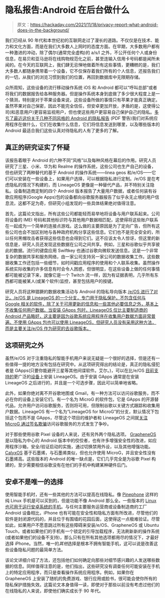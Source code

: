# 隐私报告:Android 在后台做什么

> 原文：<https://hackaday.com/2021/11/18/privacy-report-what-android-does-in-the-background/>

我们已经从 90 年代和本世纪初的互联网走过了漫长的道路。不仅仅是在技术、能力和文化方面，而是在我们大多数人上网时的态度方面。在早期，大多数用户都有一种激进的冲动，除了偶尔(通常完全虚构)的 a/s/l 之外，不公开任何个人或身份信息，在易贝和亚马逊将在线购物规范化之前，甚至连输入信用卡号码都是闻所未闻的。在今天的互联网上，我们肆无忌惮地做着所有这些事情，更糟糕的是，我们大多数人都随身携带着一个设备，它不仅保存着我们所有的个人信息，还报告我们的一切，从我们的浏览习惯到我们的位置，再回到数据库中无限期存储。

众所周知，这些设备的流行移动操作系统 iOS 和 Android 都可以“呼叫总部”或者将我们的数据报告给各种服务器。但是操作系统本身到底做了多少很大程度上是一个猜测，特别是对于苹果设备来说，这些设备所做的事情只有苹果才能真正确定。虽然苹果对自己保密，因此不能完全信任，但安卓更加开放，矛盾的是，这使得公司(和恶意用户)更容易监视用户，但也使这些用户更容易自己保护自己的隐私。[多亏了最近这份关于几种不同风格的 Android 的隐私报告](https://www.scss.tcd.ie/Doug.Leith/Android_privacy_report.pdf) (PDF 警告)我们对系统应用程序在做什么，它们在收集什么信息，它们将信息发送到哪里，以及哪些版本的 Android 最适合我们这些认真对待隐私的人有了更多的了解。

## 真正的研究证实了怀疑

该报告着眼于 Android 的六种不同“风格”以及每种风格在幕后的作用。研究人员研究了三星、小米、华为和 Realme 的操作系统，这些公司也生产自己的设备，但也研究了两种替代的基于 Android 的操作系统——linea geos 和/e/OS——它们可以安装在一些设备上，如果用户选择，可以根据隐私进行定制。/e/OS 是在考虑隐私的情况下构建的，而 LineageOS 更像是一种替代产品，并不特别关注隐私。设备制造商定制的四个 Android 版本报告了大量用户数据，或者任何装有谷歌应用程序(Google Apps)包的设备都向谷歌服务器报告了似乎永无止境的用户信息流，这都不足为奇，但研究小组发现的一些具体结果绝对值得注意。

首先，这篇论文指出，所有这些公司都能轻而易举地将设备与用户联系起来。公司将设备的 IMEI 号码和其他标识符与其他用户数据相匹配，这使得将这些账户联系在一起成为一个简单的连接点游戏。这么做的主要原因是为了定向广告，但所有这些公司也会不加区别地与各种政府机构分享这些信息。它们也不是完全安全的，所以任何黑帽攻击者获得这些信息也会得到它们。这不应该太令人惊讶，但这里的新信息是，研究人员还发现这些数据在公司之间共享。例如，三星和谷歌似乎共享彼此的数据。流行的键盘应用 Swiftkey 也通过谷歌向微软发送信息。这是一个非常复杂的数据共享和服务网络，由一家公司支持另一家公司的数据收集工作。这些数据收集工作还包括一些细节，如时间戳应用程序的使用和个人联系收集。虽然操作系统实际收集的许多信息有时会令人困惑，但很明显，在这些设备上做的任何事情都可能被记录下来，就像它是一个 Twitch 流一样，因为有证据表明，几乎所有东西都可能被某人(或某个软件)监控，甚至包括用户的按键。

研究人员将这种猖獗的数据收集活动与 Android 的隐私导向版本 [/e/OS 进行了对比。/e/OS 是 LineageOS 的一个分支，专门用于隐私保护，不包含任何与 Google 相关的软件，除了关于可用更新的信息和一些其他必要信息之外，基本上不收集任何用户数据。当安装 GApps 包时，LineageOS 仅比主要制造商的 Android 产品略好，这主要是因为谷歌系统应用程序在收集用户数据方面非常普遍。不使用 GApps 包也可以使用 LineageOS，但研究人员没有采用这种方法，而是主要关注/e/OS 作为研究的去谷歌版本。](https://e.foundation/e-os/)

## 这项研究之外

虽然/e/OS 对于注重隐私的智能手机用户来说无疑是一个很好的选择，但是还有一些值得一提的地方没有包括在研究中。从这项研究得出的结论是，真正的隐私侵犯者是 GApps(只要你能避开三星等其他间谍软件。艾尔。)，可以在比/e/OS [目前支持的](https://doc.e.foundation/easy-installer#list-of-devices-supported-by-the-easy-installer)更广泛的[设备](https://wiki.lineageos.org/devices/)上安装 LineageOS。由于安装 GApps 通常是在安装 LineageOS 之后进行的，并且是一个可选步骤，因此可以简单地省略。

此外，如果你绝对离不开谷歌地图或 Gmail，有一种方法可以访问谷歌服务，而不必在你的设备上安装它们。有一个名为 MicroG 的软件包，它是 GApps 的开源替代品，允许用户访问谷歌服务，否则将可用，但限制谷歌以关键方式跟踪和收集用户数据。LineageOS 有一个名为“LineageOS for MicroG”的分支，默认情况下包括这个包而不是 GApps，尽管这个项目的维护者和 LineageOS 之间就[关注 MicroG 通过签名欺骗](https://wiki.lineageos.org/faq#will-you-enable-signature-spoofing)访问谷歌服务的方式发生了争吵。

对于那些使用谷歌 Pixel 设备的人来说，还有另外两个隐私选项。 [GrapheneOS](https://grapheneos.org/) 是以隐私为中心的 Android 版本中的佼佼者，也有许多增强安全性的改进，如应用程序沙箱，安全/验证启动的实施，通过切换禁用外设，以及其他增强功能。 [CalyxOS](https://calyxos.org/) 基于石墨烯，与石墨烯类似，但也允许使用 MicroG，并且安全性没有石墨烯高。这些版本的 Android 的唯一缺点是，它们几乎完全是为谷歌 Pixel 构建的，至少需要相信谷歌没有在他们的手机中构建某种硬件后门。

## 安卓不是唯一的选择

使用智能手机时，还有一些其他的方法可以提高在线隐私。像 [Pinephone](https://hackaday.com/2021/09/02/pining-for-a-de-googled-smartphone/) 这样的纯 Linux 手机是可以买到的，但是功能不像 Android 那么全。一些版本的 [Linux 也可用于运行安卓系统的手机](https://devices.ubuntu-touch.io/)。与任何主要服务运营商或设备制造商的工厂 Android 设备相比，iPhone 也有可能在安全性和隐私方面有所改进，尽管他们的软件是封闭源代码的，并且位于有围墙的花园后面，这使得这一点极难验证。尽管如此，如果用户不愿意跳过所有这些障碍来安装/e/OS、GrapheneOS 或 Ubuntu Touch，或者如果他们的手机有一个锁定的引导加载程序，无法刷新新的操作系统(或者如果他们的设备不支持)，那么只有在所有其他选项都用尽的情况下，才最好选择 iPhone。当然，唯一的*其他*选择是根本不拥有智能手机，这可以说是改善这些设备隐私问题的最简单方法。

该论文详细介绍了方法，还包括他们如何确定向那些对细节感兴趣的人发送哪些数据的信息。同样值得注意的是，他们指出，这些研究没有调查任何可能安装在手机上的特定应用程序，而只是查看操作系统应用程序。例如，如果你在 GrapheneOS 上安装了随机的免费游戏、银行应用或脸书，很可能会使你所有的隐私保护措施失效。这篇论文本身值得一读，即使对于那些以前没有考虑过他们的在线隐私的人来说，即使他们确实成长于 90 年代。